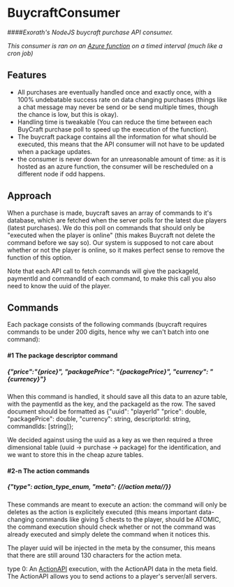 # BuycraftConsumer
####*Exorath's NodeJS buycraft purchase API consumer.*

*This consumer is ran on an [Azure function](https://azure.microsoft.com/en-us/services/functions/) on a timed interval (much like a cron job)*

## Features
- All purchases are eventually handled once and exactly once, with a 100% undebatable success rate on data changing purchases (things like a chat message may never be send or be send multiple times, though the chance is low, but this is okay).
- Handling time is tweakable (You can reduce the time between each BuyCraft purchase poll to speed up the execution of the function).
- The buycraft package contains all the information for what should be executed, this means that the API consumer will not have to be updated when a package updates.
- the consumer is never down for an unreasonable amount of time: as it is hosted as an azure function, the consumer will be rescheduled on a different node if odd happens.

## Approach
When a purchase is made, buycraft saves an array of commands to it's database, which are fetched when the server polls for the latest due players (latest purchases). We do this poll on commands that should only be "executed when the player is online" (this makes Buycraft not delete the command before we say so). Our system is supposed to not care about whether or not the player is online, so it makes perfect sense to remove the function of this option.

Note that each API call to fetch commands will give the packageId, paymentId and commandId of each command, to make this call you also need to know the uuid of the player.

## Commands
Each package consists of the following commands (buycraft requires commands to be under 200 digits, hence why we can't batch into one command): 
#### #1 The package descriptor command
##### {"price":"{price}", "packagePrice": "{packagePrice}", "currency": "{currency}"}
When this command is handled, it should save all this data to an azure table, with the paymentId as the key, and the packageId as the row.
The saved document should be formatted as {"uuid": "playerId" "price": double, "packagePrice": double, "currency": string, descriptorId: string, commandIds: [string]};

We decided against using the uuid as a key as we then required a three dimensional table (uuid -> purchase -> package) for the identification, and we want to store this in the cheap azure tables.

#### #2-n The action commands
##### {"type": action_type_enum, "meta": {//action meta//}}
These commands are meant to execute an action: the command will only be deletes as the action is explicitely executed (this means important data-changing commands like giving 5 chests to the player, should be ATOMIC, the command execution should check whether or not the command was already executed and simply delete the command when it notices this.

The player uuid will be injected in the meta by the consumer, this means that there are still around 130 characters for the action meta.

type 0: An [ActionAPI](#) execution, with the ActionAPI data in the meta field. The ActionAPI allows you to send actions to a player's server/all servers.
